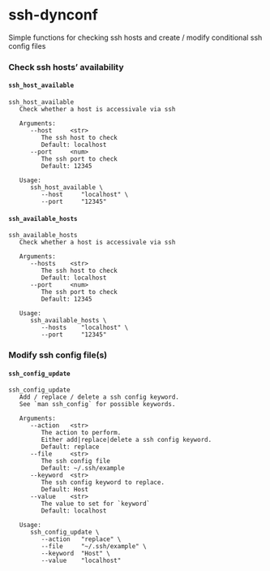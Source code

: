 ssh-dynconf
================

Simple functions for checking ssh hosts and create / modify conditional
ssh config files

### Check ssh hosts’ availability

#### `ssh_host_available`

<pre class="r-output"><code>ssh_host_available   
   Check whether a host is accessivale via ssh
&#10;   Arguments:      
      --host     &lt;str&gt; 
         The ssh host to check
         Default: localhost
      --port     &lt;num&gt; 
         The ssh port to check
         Default: 12345
&#10;   Usage:      
      ssh_host_available \
         --host     "localhost" \
         --port     "12345"
</code></pre>

#### `ssh_available_hosts`

<pre class="r-output"><code>ssh_available_hosts   
   Check whether a host is accessivale via ssh
&#10;   Arguments:      
      --hosts    &lt;str&gt; 
         The ssh host to check
         Default: localhost
      --port     &lt;num&gt; 
         The ssh port to check
         Default: 12345
&#10;   Usage:      
      ssh_available_hosts \
         --hosts    "localhost" \
         --port     "12345"
</code></pre>

### Modify ssh config file(s)

#### `ssh_config_update`

<pre class="r-output"><code>ssh_config_update   
   Add / replace / delete a ssh config keyword.
   See `man ssh_config` for possible keywords.
&#10;   Arguments:      
      --action   &lt;str&gt; 
         The action to perform.
         Either add|replace|delete a ssh config keyword.
         Default: replace
      --file     &lt;str&gt; 
         The ssh config file
         Default: ~/.ssh/example
      --keyword  &lt;str&gt; 
         The ssh config keyword to replace.
         Default: Host
      --value    &lt;str&gt; 
         The value to set for `keyword`
         Default: localhost
&#10;   Usage:      
      ssh_config_update \
         --action   "replace" \
         --file     "~/.ssh/example" \
         --keyword  "Host" \
         --value    "localhost"
</code></pre>
